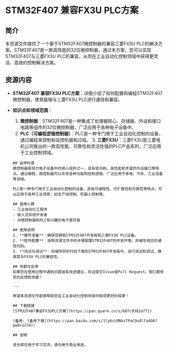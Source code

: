 # STM32F407 兼容FX3U PLC方案

## 简介
本资源文件提供了一个基于STM32F407微控制器的兼容三菱FX3U PLC的解决方案。STM32F407是一款高性能的32位微控制器，通过本方案，您可以实现STM32F407与三菱FX3U PLC的兼容，从而在工业自动化控制领域中获得更灵活、高效的控制解决方案。

## 资源内容
- **STM32F407 兼容FX3U PLC方案**：详细介绍了如何配置和编程STM32F407微控制器，使其能够与三菱FX3U PLC进行通信和兼容。
- **知识点和领域范围**：
  1. **微控制器**：STM32F407是一种集成了处理器核心、存储器、外设和接口电路等组件的32位微控制器，广泛应用于各种电子设备中。
    2. **PLC（可编程逻辑控制器）**：PLC是一种专门用于工业自动化控制的设备，通过编程来控制和监控机器和过程。
      3. **三菱FX3U**：三菱FX3U是三菱电机公司推出的一款高性能、可靠性和灵活性强的PLC产品系列，广泛应用于工业控制领域。

      ## 延申科普
      微控制器是现代电子设备中的核心组件之一，具有低功耗、高性能和丰富的外设接口等特点。通过编程，微控制器可以实现各种功能和控制逻辑，广泛应用于家电、汽车、工业设备等领域。

      PLC是一种专门用于工业自动化控制的设备，具有可编程性、可扩展性和可靠性等特点，可以应用于各种工业场景，如生产线控制、机器人控制等。

      ## 适用人群
      - 工业自动化工程师
      - 嵌入式系统开发者
      - 对微控制器和PLC有兴趣的电子爱好者

      ## 使用说明
      1. **硬件准备**：确保您拥有STM32F407开发板和三菱FX3U PLC设备。
      2. **软件配置**：按照资源文件中的步骤配置STM32F407的开发环境，并编写相应的通信代码。
      3. **测试与调试**：将编写好的代码下载到STM32F407开发板中，进行测试和调试，确保其与FX3U PLC的兼容性。

      ## 贡献与反馈
      如果您在使用过程中遇到问题或有改进建议，欢迎提交Issue或Pull Request。我们期待您的反馈和贡献！

      ---

      希望本资源文件能够帮助您在工业自动化控制领域中取得更好的成果！

      ## 下载链接
      [STM32F407兼容FX3UPLC方案](https://pan.quark.cn/s/687c9382af71) 

      (备用: [备用下载](https://pan.baidu.com/s/1ly6cLMNksTPaC9u0lfa4OA?pwd=1234))

      ## 说明

      该仓库仅用于学习交流，请勿用于商业用途。
